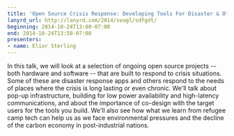 ```yaml
---
title: 'Open Source Crisis Response: Developing Tools For Disaster & Other Crises'
lanyrd_url: http://lanyrd.com/2014/seagl/sdfgdt/
beginning: 2014-10-24T13:00-07:00
end: 2014-10-24T13:50-07:00
presenters:
- name: Elior Sterling
---
```


In this talk, we will look at a selection of ongoing open source projects -- both hardware and software -- that are built to respond to crisis situations. Some of these are disaster response apps and others respond to the needs of places where the crisis is long lasting or even chronic. We'll talk about pop-up infrastructure, building for low power availability and high-latency communications, and about the importance of co-design with the target users for the tools you build. We'll also see how what we learn from refugee camp tech can help us as we face environmental pressures and the decline of the carbon economy in post-industrial nations.
